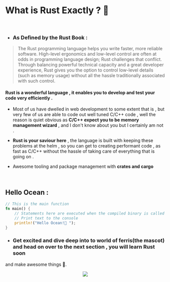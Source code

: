 # What is Rust Exactly ?  🦀 
<br/>

+ ### As Defined by the Rust Book :  
>The Rust programming language helps you write faster, more reliable software. High-level ergonomics and low-level control are often at odds in programming language design; Rust challenges that conflict. Through balancing powerful technical capacity and a great developer experience, Rust gives you the option to control low-level details (such as memory usage) without all the hassle traditionally associated with such control.

 #### **Rust** is a wonderful language , it enables you to develop and test your code very efficiently .

- Most of us have dwelled in web development to some extent that is , but very few of us are able to code out  well tuned C/C++ code , well the reason is quiet obvious as **C/C++ expect you to be memory management wizard** , and I don't know about you but I certainly am not . 

- **Rust is your saviour here** , the language is built with keeping these problems at the helm , so you can get to creating performant code , as fast as C/C++ without the hassle of taking care of everything that is going on .

-  Awesome tooling and package management with **crates and cargo**

<br/>

## Hello Ocean :

```Rust
// This is the main function
fn main() {
    // Statements here are executed when the compiled binary is called
    // Print text to the console
    println!("Hello Ocean!🦀 ");
}
```

- ### Get excited and dive deep into to world of ferris(the mascot) and head on over to the next section , you will learn Rust soon
and make awesome things 🚀.

<p align="center">
<img src="https://media.giphy.com/media/RVaqnLYmO79C0/giphy.gif">

</p>
